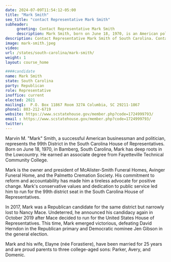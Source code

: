 ```yaml
---
date: 2024-07-09T11:54:12-05:00
title: "Mark Smith"
seo_title: "contact Representative Mark Smith"
subheader:
     greeting: Contact Representative Mark Smith
     description: Mark Smith, born on June 18, 1970, is an American politician affiliated with the Republican Party. He assumed office as a member of the South Carolina House of Representatives, representing District 99, on November 9, 2020.
description: Contact Representative Mark Smith of South Carolina. Contact information for Mark Smith includes email address, phone number, and mailing address.
image: mark-smith.jpeg
video:
url: /states/south-carolina/mark-smith/
weight: 1
layout: course_home

####candidate
name: Mark Smith
state: South Carolina
party: Republican
role: Representative
inoffice: current
elected: 2021
mailing1:  P.O. Box 11867 Room 327A Columbia, SC 29211-1867
phone1: 803-212-6719
website: https://www.scstatehouse.gov/member.php?code=1724999793/
email : https://www.scstatehouse.gov/member.php?code=1724999793/
twitter: 
---
```

Marvin M. "Mark" Smith, a successful American businessman and politician, represents the 99th District in the South Carolina House of Representatives. Born on June 18, 1970, in Bamberg, South Carolina, Mark has deep roots in the Lowcountry. He earned an associate degree from Fayetteville Technical Community College.

Mark is the owner and president of McAlister-Smith Funeral Homes, Avinger Funeral Home, and the Palmetto Cremation Society. His commitment to reform and accountability has made him a tireless advocate for positive change. Mark's conservative values and dedication to public service led him to run for the 99th district seat in the South Carolina House of Representatives.

In 2017, Mark was a Republican candidate for the same district but narrowly lost to Nancy Mace. Undeterred, he announced his candidacy again in October 2019 after Mace decided to run for the United States House of Representatives. This time, Mark emerged victorious, defeating David Herndon in the Republican primary and Democratic nominee Jen Gibson in the general election.

Mark and his wife, Elayne (née Forastiere), have been married for 25 years and are proud parents to three college-aged sons: Parker, Avery, and Domenic.
